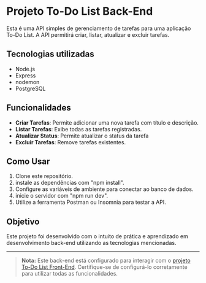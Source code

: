 # Projeto To-Do List Back-End

Esta é uma API simples de gerenciamento de tarefas para uma aplicação To-Do List.
A API permitirá criar, listar, atualizar e excluir tarefas.

## Tecnologias utilizadas

- Node.js
- Express
- nodemon
- PostgreSQL

## Funcionalidades

- **Criar Tarefas**: Permite adicionar uma nova tarefa com título e descrição.
- **Listar Tarefas**: Exibe todas as tarefas registradas.
- **Atualizar Status**: Permite atualizar o status da tarefa
- **Excluir Tarefas**: Remove tarefas existentes.

## Como Usar

1. Clone este repositório.
2. instale as dependências com "npm install".
3. Configure as variáveis de ambiente para conectar ao banco de dados.
4. inicie o servidor com "npm run dev".
5. Utilize a ferramenta Postman ou Insomnia para testar a API.

## Objetivo

Este projeto foi desenvolvido com o intuito de prática e aprendizado em desenvolvimento back-end utilizando as tecnologias mencionadas.

---

> **Nota:** Este back-end está configurado para interagir com o [projeto To-Do List Front-End](https://github.com/GuilhermeBDias/To-Do-List-Front-End). Certifique-se de configurá-lo corretamente para utilizar todas as funcionalidades.